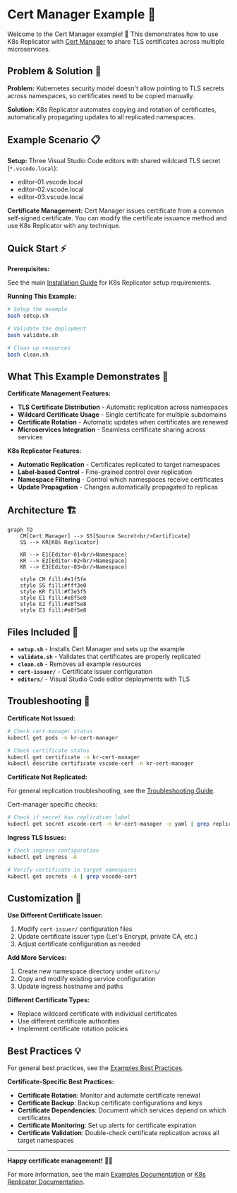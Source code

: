 # Cert Manager Example 🔐

Welcome to the Cert Manager example! 🔐 This demonstrates how to use K8s Replicator with [Cert Manager](https://cert-manager.io/) to share TLS certificates across multiple microservices.

## Problem & Solution 🎯

**Problem:** Kubernetes security model doesn't allow pointing to TLS secrets across namespaces, so certificates need to be copied manually.

**Solution:** K8s Replicator automates copying and rotation of certificates, automatically propagating updates to all replicated namespaces.

## Example Scenario 📋

**Setup:** Three Visual Studio Code editors with shared wildcard TLS secret (`*.vscode.local`):

- editor-01.vscode.local
- editor-02.vscode.local
- editor-03.vscode.local

**Certificate Management:** Cert Manager issues certificate from a common self-signed certificate. You can modify the certificate issuance method and use K8s Replicator with any technique.

## Quick Start ⚡

**Prerequisites:**

See the main [Installation Guide](../../README.md#quick-start-) for K8s Replicator setup requirements.

**Running This Example:**

```bash
# Setup the example
bash setup.sh

# Validate the deployment
bash validate.sh

# Clean up resources
bash clean.sh
```

## What This Example Demonstrates 🔧

**Certificate Management Features:**

- **TLS Certificate Distribution** - Automatic replication across namespaces
- **Wildcard Certificate Usage** - Single certificate for multiple subdomains
- **Certificate Rotation** - Automatic updates when certificates are renewed
- **Microservices Integration** - Seamless certificate sharing across services

**K8s Replicator Features:**

- **Automatic Replication** - Certificates replicated to target namespaces
- **Label-based Control** - Fine-grained control over replication
- **Namespace Filtering** - Control which namespaces receive certificates
- **Update Propagation** - Changes automatically propagated to replicas

## Architecture 🏗️

```mermaid
graph TD
    CM[Cert Manager] --> SS[Source Secret<br/>Certificate]
    SS --> KR[K8s Replicator]

    KR --> E1[Editor-01<br/>Namespace]
    KR --> E2[Editor-02<br/>Namespace]
    KR --> E3[Editor-03<br/>Namespace]

    style CM fill:#e1f5fe
    style SS fill:#fff3e0
    style KR fill:#f3e5f5
    style E1 fill:#e8f5e8
    style E2 fill:#e8f5e8
    style E3 fill:#e8f5e8
```

## Files Included 📁

- **`setup.sh`** - Installs Cert Manager and sets up the example
- **`validate.sh`** - Validates that certificates are properly replicated
- **`clean.sh`** - Removes all example resources
- **`cert-issuer/`** - Certificate issuer configuration
- **`editors/`** - Visual Studio Code editor deployments with TLS

## Troubleshooting 🔧

**Certificate Not Issued:**

```bash
# Check cert-manager status
kubectl get pods -n kr-cert-manager

# Check certificate status
kubectl get certificate -n kr-cert-manager
kubectl describe certificate vscode-cert -n kr-cert-manager
```

**Certificate Not Replicated:**

For general replication troubleshooting, see the [Troubleshooting Guide](../../TROUBLESHOOTING.md#replication-problems-).

Cert-manager specific checks:

```bash
# Check if secret has replication label
kubectl get secret vscode-cert -n kr-cert-manager -o yaml | grep replicator.nadundesilva.github.io
```

**Ingress TLS Issues:**

```bash
# Check ingress configuration
kubectl get ingress -A

# Verify certificate in target namespaces
kubectl get secrets -A | grep vscode-cert
```

## Customization 🎨

**Use Different Certificate Issuer:**

1. Modify `cert-issuer/` configuration files
2. Update certificate issuer type (Let's Encrypt, private CA, etc.)
3. Adjust certificate configuration as needed

**Add More Services:**

1. Create new namespace directory under `editors/`
2. Copy and modify existing service configuration
3. Update ingress hostname and paths

**Different Certificate Types:**

- Replace wildcard certificate with individual certificates
- Use different certificate authorities
- Implement certificate rotation policies

## Best Practices 💡

For general best practices, see the [Examples Best Practices](../README.md#best-practices-).

**Certificate-Specific Best Practices:**

- **Certificate Rotation**: Monitor and automate certificate renewal
- **Certificate Backup**: Backup certificate configurations and keys
- **Certificate Dependencies**: Document which services depend on which certificates
- **Certificate Monitoring**: Set up alerts for certificate expiration
- **Certificate Validation**: Double-check certificate replication across all target namespaces

---

**Happy certificate management!** 🔐✨

For more information, see the main [Examples Documentation](../README.md) or [K8s Replicator Documentation](../../README.md).
